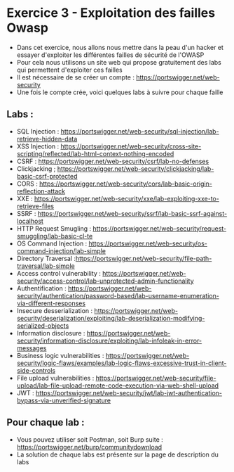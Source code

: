 # Exercice 3 - Exploitation des failles Owasp

* Dans cet exercice, nous allons nous mettre dans la peau d'un hacker et essayer d'exploiter les différentes failles de sécurité de l'OWASP
* Pour cela nous utilisons un site web qui propose gratuitement des labs qui permettent d'exploiter ces failles 
* Il est nécessaire de se créer un compte : https://portswigger.net/web-security 
* Une fois le compte crée, voici quelques labs à suivre pour chaque faille


 ## Labs :

* SQL Injection : https://portswigger.net/web-security/sql-injection/lab-retrieve-hidden-data 
* XSS Injection : https://portswigger.net/web-security/cross-site-scripting/reflected/lab-html-context-nothing-encoded 
* CSRF : https://portswigger.net/web-security/csrf/lab-no-defenses
* Clickjacking ; https://portswigger.net/web-security/clickjacking/lab-basic-csrf-protected
* CORS : https://portswigger.net/web-security/cors/lab-basic-origin-reflection-attack 
* XXE : https://portswigger.net/web-security/xxe/lab-exploiting-xxe-to-retrieve-files 
* SSRF : https://portswigger.net/web-security/ssrf/lab-basic-ssrf-against-localhost 
* HTTP Request Smugling : https://portswigger.net/web-security/request-smuggling/lab-basic-cl-te 
* OS Command Injection : https://portswigger.net/web-security/os-command-injection/lab-simple 
* Directory Traversal :https://portswigger.net/web-security/file-path-traversal/lab-simple 
* Access control vulnerability : https://portswigger.net/web-security/access-control/lab-unprotected-admin-functionality 
* Authentification : https://portswigger.net/web-security/authentication/password-based/lab-username-enumeration-via-different-responses 
* Insecure desserialization : https://portswigger.net/web-security/deserialization/exploiting/lab-deserialization-modifying-serialized-objects 
* Information disclosure : https://portswigger.net/web-security/information-disclosure/exploiting/lab-infoleak-in-error-messages 
* Business logic vulnerabilities : https://portswigger.net/web-security/logic-flaws/examples/lab-logic-flaws-excessive-trust-in-client-side-controls 
* File upload vulnerabilities : https://portswigger.net/web-security/file-upload/lab-file-upload-remote-code-execution-via-web-shell-upload 
* JWT :  https://portswigger.net/web-security/jwt/lab-jwt-authentication-bypass-via-unverified-signature


## Pour chaque lab : 
* Vous pouvez utiliser soit Postman, soit Burp suite : https://portswigger.net/burp/communitydownload 
* La solution de chaque labs est présente sur la page de description du labs
